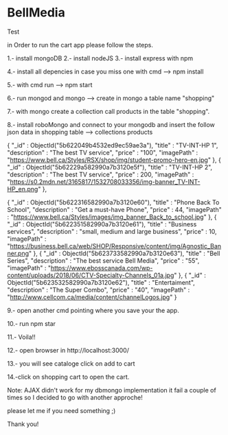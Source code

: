 # BellMedia
Test

in Order to run the cart app please follow the steps.

1.- install mongoDB
2.- install nodeJS
3.- install express with npm

4.- install all depencies in case you miss one with cmd --> npm install

5.- with cmd run --> npm start

6.- run mongod and mongo --> create in mongo a table name "shopping"

7.- with mongo create a collection call products in the table "shopping".

8.- install roboMongo and connect to your mongodb and insert the follow json data in 
shopping table --> collections products

{
    "_id" : ObjectId("5b622049b4532ed9ec59ae3a"),
    "title" : "TV-INT-HP 1",
    "description" : "The best TV service",
    "price" : "100",
    "imagePath" : "https://www.bell.ca/Styles/RSX/shop/img/student-promo-hero-en.jpg"
},
{
    "_id" : ObjectId("5b62229a582990a7b3120e5f"),
    "title" : "TV-INT-HP 2",
    "description" : "The best TV service",
    "price" : 200,
    "imagePath" : "https://s0.2mdn.net/3165817/1532708033356/img-banner_TV-INT-HP_en.png"
},

{
    "_id" : ObjectId("5b622316582990a7b3120e60"),
    "title" : "Phone Back To School",
    "description" : "Get a must-have Phone",
    "price" : 44,
    "imagePath" : "https://www.bell.ca/Styles/images/img_banner_Back_to_school.jpg"
},
{
    "_id" : ObjectId("5b622351582990a7b3120e61"),
    "title" : "Business services",
    "description" : "small, medium and large business",
    "price" : 10,
    "imagePath" : "https://business.bell.ca/web/SHOP/Responsive/content/img/Agnostic_Banner.png"
},
{
    "_id" : ObjectId("5b623733582990a7b3120e63"),
    "title" : "Bell Series",
    "description" : "The best service Bell Media",
    "price" : "55",
    "imagePath" : "https://www.ebosscanada.com/wp-content/uploads/2018/06/CTV-Specialty-Channels_01a.jpg"
},
{
    "_id" : ObjectId("5b623532582990a7b3120e62"),
    "title" : "Entertaiment",
    "description" : "The Super Combo",
    "price" : "40",
    "imagePath" : "http://www.cellcom.ca/media/content/channelLogos.jpg"
}


9.- open another cmd pointing where you save your the app.

10.- run npm star

11.- Voila!!

12.- open browser  in http://localhost:3000/

13.- you will see cataloge click on add to cart

14.-click on shopping cart to open the cart.



Note:
AJAX didn't work for my dbmongo implementation it fail a couple of times so I decided to go with another approche!

please let me if you need something ;)

Thank you!

